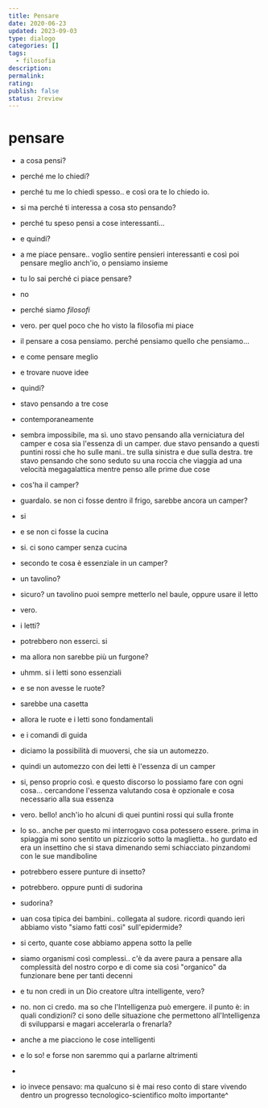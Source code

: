 ```yaml
---
title: Pensare
date: 2020-06-23
updated: 2023-09-03
type: dialogo
categories: []
tags:
  - filosofia
description: 
permalink: 
rating: 
publish: false
status: 2review
---
```

# pensare

- a cosa pensi?
- perché me lo chiedi?
- perché tu me lo chiedi spesso.. e così ora te lo chiedo io.
- si ma perché ti interessa a cosa sto pensando?
- perché tu speso pensi a cose interessanti...
- e quindi?
- a me piace pensare.. voglio sentire pensieri interessanti e così poi pensare meglio anch'io, o pensiamo insieme
- tu lo sai perché ci piace pensare?
- no
- perché siamo _filosofi_
- vero. per quel poco che ho visto la filosofia mi piace
- il pensare a cosa pensiamo. perché pensiamo quello che pensiamo...
- e come pensare meglio
- e trovare nuove idee
- quindi?
- stavo pensando a tre cose
- contemporaneamente
- sembra impossibile, ma sì. uno stavo pensando alla verniciatura del camper e cosa sia l'essenza di un camper. due stavo pensando a questi puntini rossi che ho sulle mani.. tre sulla sinistra e due sulla destra. tre stavo pensando che sono seduto su una roccia che viaggia ad una velocità megagalattica mentre penso alle prime due cose
- cos'ha il camper?
- guardalo. se non ci fosse dentro il frigo, sarebbe ancora un camper?
- si
- e se non ci fosse la cucina
- si. ci sono camper senza cucina
- secondo te cosa è essenziale in un camper?
- un tavolino?
- sicuro? un tavolino puoi sempre metterlo nel baule, oppure usare il letto
- vero.
- i letti?
- potrebbero non esserci. si
- ma allora non sarebbe più un furgone?
- uhmm. si i letti sono essenziali
- e se non avesse le ruote?
- sarebbe una casetta
- allora le ruote e i letti sono fondamentali
- e i comandi di guida
- diciamo la possibilità di muoversi, che sia un automezzo.
- quindi un automezzo con dei letti è l'essenza di un camper
- si, penso proprio così. e questo discorso lo possiamo fare con ogni cosa... cercandone l'essenza valutando cosa è opzionale e cosa necessario alla sua essenza
- vero. bello! anch'io ho alcuni di quei puntini rossi qui sulla fronte
- lo so.. anche per questo mi interrogavo cosa potessero essere. prima in spiaggia mi sono sentito un pizzicorio sotto la maglietta.. ho gurdato ed era un insettino che si stava dimenando semi schiacciato pinzandomi con le sue mandiboline
- potrebbero essere punture di insetto?
- potrebbero. oppure punti di sudorina
- sudorina?
- uan cosa tipica dei bambini.. collegata al sudore. ricordi quando ieri abbiamo visto "siamo fatti così" sull'epidermide?
- si certo, quante cose abbiamo appena sotto la pelle
- siamo organismi così complessi.. c'è da avere paura a pensare alla complessità del nostro corpo e di come sia così "organico" da funzionare bene per tanti decenni
- e tu non credi in un Dio creatore ultra intelligente, vero?
- no. non ci credo. ma so che l'Intelligenza può emergere. il punto è: in quali condizioni? ci sono delle situazione che permettono all'Intelligenza di svilupparsi e magari accelerarla o frenarla?
- anche a me piacciono le cose intelligenti
- e lo so! e forse non saremmo qui a parlarne altrimenti
- 


- io invece pensavo: ma qualcuno si è mai reso conto di stare vivendo dentro un progresso tecnologico-scientifico molto importante^

